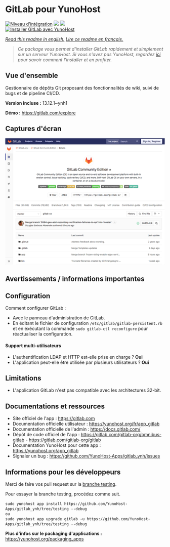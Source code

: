 # GitLab pour YunoHost

[![Niveau d'intégration](https://dash.yunohost.org/integration/gitlab.svg)](https://dash.yunohost.org/appci/app/gitlab) ![](https://ci-apps.yunohost.org/ci/badges/gitlab.status.svg) ![](https://ci-apps.yunohost.org/ci/badges/gitlab.maintain.svg)  
[![Installer GitLab avec YunoHost](https://install-app.yunohost.org/install-with-yunohost.svg)](https://install-app.yunohost.org/?app=gitlab)

*[Read this readme in english.](./README.md)*
*[Lire ce readme en français.](./README_fr.md)*

> *Ce package vous permet d'installer GitLab rapidement et simplement sur un serveur YunoHost.
Si vous n'avez pas YunoHost, regardez [ici](https://yunohost.org/#/install) pour savoir comment l'installer et en profiter.*

## Vue d'ensemble

Gestionnaire de dépôts Git proposant des fonctionnalités de wiki, suivi de bugs et de pipeline CI/CD.

**Version incluse :** 13.12.1~ynh1

**Démo :** https://gitlab.com/explore

## Captures d'écran

![](./doc/screenshots/GitLab_running_11.0_(2018-07).png)

## Avertissements / informations importantes

## Configuration

Comment configurer GitLab :

- Avec le panneau d'administration de GitLab.
- En éditant le fichier de configuration `/etc/gitlab/gitlab-persistent.rb` et en éxécutant la commande `sudo gitlab-ctl reconfigure` pour réactualiser la configuration.

#### Support multi-utilisateurs

* L'authentification LDAP et HTTP est-elle prise en charge ? **Oui**
* L'application peut-elle être utilisée par plusieurs utilisateurs ? **Oui**

## Limitations

* L'application GitLab n'est pas compatible avec les architectures 32-bit.
## Documentations et ressources

* Site officiel de l'app : https://gitlab.com
* Documentation officielle utilisateur : https://yunohost.org/fr/app_gitlab
* Documentation officielle de l'admin : https://docs.gitlab.com/
* Dépôt de code officiel de l'app : https://gitlab.com/gitlab-org/omnibus-gitlab - https://gitlab.com/gitlab-org/gitlab
* Documentation YunoHost pour cette app : https://yunohost.org/app_gitlab
* Signaler un bug : https://github.com/YunoHost-Apps/gitlab_ynh/issues

## Informations pour les développeurs

Merci de faire vos pull request sur la [branche testing](https://github.com/YunoHost-Apps/gitlab_ynh/tree/testing).

Pour essayer la branche testing, procédez comme suit.
```
sudo yunohost app install https://github.com/YunoHost-Apps/gitlab_ynh/tree/testing --debug
ou
sudo yunohost app upgrade gitlab -u https://github.com/YunoHost-Apps/gitlab_ynh/tree/testing --debug
```

**Plus d'infos sur le packaging d'applications :** https://yunohost.org/packaging_apps
